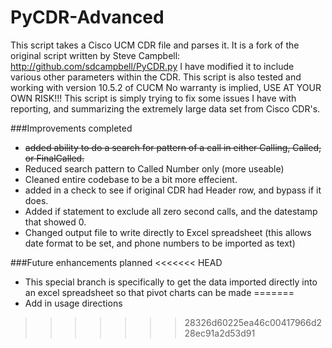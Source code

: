 # PyCDR-Advanced

This script takes a Cisco UCM CDR file and parses it.  It is a fork of the original script written by Steve Campbell:
http://github.com/sdcampbell/PyCDR.py
I have modified it to include various other parameters within the CDR.
This script is also tested and working with version 10.5.2 of CUCM
No warranty is implied, USE AT YOUR OWN RISK!!!
This script is simply trying to fix some issues I have with reporting, and summarizing the extremely large data set from 
Cisco CDR's.

###Improvements completed 
* ~~added ability to do a search for pattern of a call in either Calling, Called, or FinalCalled.~~
* Reduced search pattern to Called Number only (more useable)
* Cleaned entire codebase to be a bit more effecient.
* added in a check to see if original CDR had Header row, and bypass if it does.
* Added if statement to exclude all zero second calls, and the datestamp that showed 0.
* Changed output file to write directly to Excel spreadsheet (this allows date format to be set, and phone numbers to be imported as text)

###Future enhancements planned
<<<<<<< HEAD
* This special branch is specifically to get the data imported directly into an excel spreadsheet so that pivot charts can be made
=======
* Add in usage directions
>>>>>>> 28326d60225ea46c00417966d228ec91a2d53d91
